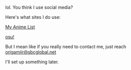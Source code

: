 lol. You think I use social media?

Here's what sites I do use:

[My Anime List](https://myanimelist.net/profile/Nessun)

[osu!](https://osu.ppy.sh/u/8350142)

But I mean like if you really need to contact me, just reach origamijr@sbcglobal.net

I'll set up something later.